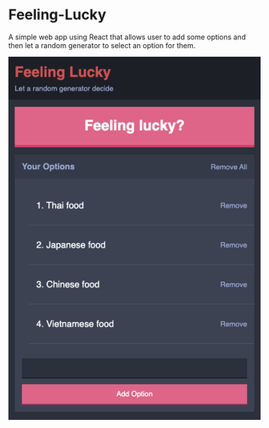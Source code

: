 # Feeling-Lucky

A simple web app using React that allows user to add some options and then let a random generator to select an option for them. 

![Feeling Lucky Screenshot](Feeling-Lucky-Screenshot.png)